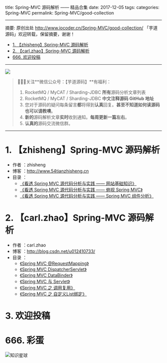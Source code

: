 title: Spring-MVC 源码解析 —— 精品合集
date: 2017-12-05
tags:
categories: Spring-MVC
permalink: Spring-MVC/good-collection

-------

摘要: 原创出处 http://www.iocoder.cn/Spring-MVC/good-collection/ 「芋道源码」欢迎转载，保留摘要，谢谢！

- [1. 【zhisheng】Spring-MVC 源码解析](http://www.iocoder.cn/Spring-MVC/good-collection/)
- [2. 【carl.zhao】Spring-MVC 源码解析](http://www.iocoder.cn/Spring-MVC/good-collection/)
- [666. 欢迎投稿](http://www.iocoder.cn/Spring-MVC/good-collection/)

-------

![](http://www.iocoder.cn/images/common/wechat_mp_2017_07_31.jpg)

> 🙂🙂🙂关注**微信公众号：【芋道源码】**有福利：
> 1. RocketMQ / MyCAT / Sharding-JDBC **所有**源码分析文章列表
> 2. RocketMQ / MyCAT / Sharding-JDBC **中文注释源码 GitHub 地址**
> 3. 您对于源码的疑问每条留言**都**将得到**认真**回复。**甚至不知道如何读源码也可以请教噢**。
> 4. **新的**源码解析文章**实时**收到通知。**每周更新一篇左右**。  
> 5. **认真的**源码交流微信群。

-------

# 1. 【zhisheng】Spring-MVC 源码解析

* 作者 ：zhisheng
* 博客 ：http://www.54tianzhisheng.cn
* 目录 ：
    * [《看透 Spring MVC 源代码分析与实践 —— 网站基础知识》](http://www.54tianzhisheng.cn/2017/07/14/Spring-MVC01/) 
    * [《看透 Spring MVC 源代码分析与实践 —— 俯视 Spring MVC》](http://www.54tianzhisheng.cn/2017/07/14/Spring-MVC02/) 
    * [《看透 Spring MVC 源代码分析与实践 —— Spring MVC 组件分析》](http://www.54tianzhisheng.cn/2017/07/21/Spring-MVC03/) 
 
# 2. 【carl.zhao】Spring-MVC 源码解析

* 作者 ：carl.zhao
* 博客 ：http://blog.csdn.net/u012410733/
* 目录 ：
    * [《Spring MVC @RequestMapping》](http://blog.csdn.net/u012410733/article/details/51912375) 
    * [《Spring MVC DispatcherServlet》](http://blog.csdn.net/u012410733/article/details/51920055)
    * [《Spring MVC DataBinder》](http://blog.csdn.net/u012410733/article/details/53368351)
    * [《Spring MVC 与 Servlet》](http://blog.csdn.net/u012410733/article/details/76732339)
    * [《Spring MVC 之 调用复用》](http://blog.csdn.net/u012410733/article/details/76862212)
    * [《Spring MVC 之 自定义List绑定》](http://blog.csdn.net/u012410733/article/details/78980304)
 
# 3. 欢迎投稿

# 666. 彩蛋

![知识星球](http://www.iocoder.cn/images/Architecture/2017_12_29/01.png)

